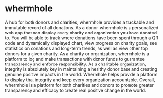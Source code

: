 # whermhole

A hub for both donors and charities, whermhole provides a trackable and immutable record of all donations. As a donor, whermhole is a personalized web app that can display every charity and organization you have donated to. You will be able to track where donations have been spent through a QR code and dynamically displayed chart, view progress on charity goals, see statistics on donations and long-term trends, as well as view other top donors for a given charity. As a charity or organization, whermhole is a platform to log and make transactions with donor funds to guarantee transparency and enforce responsibility. As a charitable organization, integrity is absolutely key in maintaining a healthy donor base and creating genuine positive impacts in the world. Whermhole helps provide a platform to display that integrity and keep every organization accountable. Overall, whermhole is a platform for both charities and donors to promote greater transparency and efficacy to create real positive change in the world.
